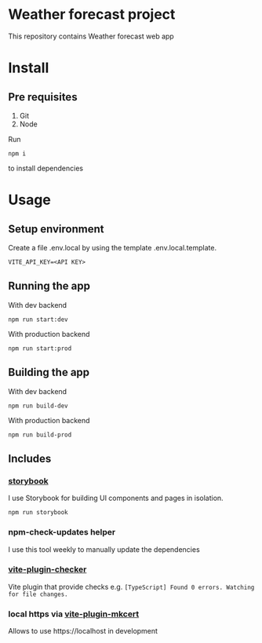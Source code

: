 # Weather forecast project

This repository contains Weather forecast web app

# Install

## Pre requisites

1. Git
2. Node

Run

```
npm i
```

to install dependencies

# Usage

## Setup environment

Create a file .env.local by using the template .env.local.template.

```
VITE_API_KEY=<API KEY>
```

## Running the app

With dev backend

```
npm run start:dev
```

With production backend

```
npm run start:prod
```

## Building the app

With dev backend

```
npm run build-dev
```

With production backend

```
npm run build-prod
```

## Includes

### [storybook](https://storybook.js.org/)

I use Storybook for building UI components and pages in isolation.

```
npm run storybook
```

### npm-check-updates helper

I use this tool weekly to manually update the dependencies

### [vite-plugin-checker](https://vite-plugin-checker.netlify.app/)

Vite plugin that provide checks e.g. `[TypeScript] Found 0 errors. Watching for file changes.`

### local https via [vite-plugin-mkcert](https://www.npmjs.com/package/vite-plugin-mkcert)

Allows to use https://localhost in development

